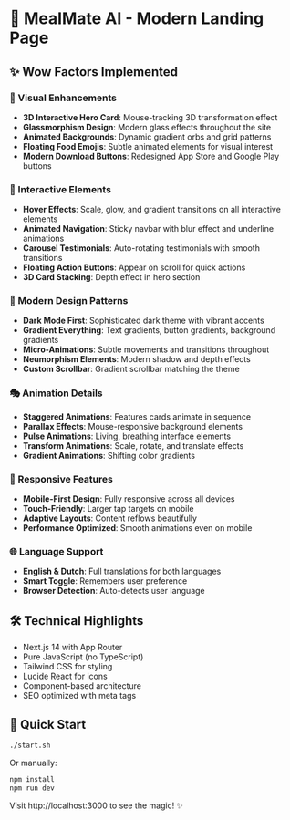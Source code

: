 # 🚀 MealMate AI - Modern Landing Page

## ✨ Wow Factors Implemented

### 🎨 Visual Enhancements
- **3D Interactive Hero Card**: Mouse-tracking 3D transformation effect
- **Glassmorphism Design**: Modern glass effects throughout the site
- **Animated Backgrounds**: Dynamic gradient orbs and grid patterns
- **Floating Food Emojis**: Subtle animated elements for visual interest
- **Modern Download Buttons**: Redesigned App Store and Google Play buttons

### 🎯 Interactive Elements
- **Hover Effects**: Scale, glow, and gradient transitions on all interactive elements
- **Animated Navigation**: Sticky navbar with blur effect and underline animations
- **Carousel Testimonials**: Auto-rotating testimonials with smooth transitions
- **Floating Action Buttons**: Appear on scroll for quick actions
- **3D Card Stacking**: Depth effect in hero section

### 🌈 Modern Design Patterns
- **Dark Mode First**: Sophisticated dark theme with vibrant accents
- **Gradient Everything**: Text gradients, button gradients, background gradients
- **Micro-Animations**: Subtle movements and transitions throughout
- **Neumorphism Elements**: Modern shadow and depth effects
- **Custom Scrollbar**: Gradient scrollbar matching the theme

### 🎭 Animation Details
- **Staggered Animations**: Features cards animate in sequence
- **Parallax Effects**: Mouse-responsive background elements
- **Pulse Animations**: Living, breathing interface elements
- **Transform Animations**: Scale, rotate, and translate effects
- **Gradient Animations**: Shifting color gradients

### 📱 Responsive Features
- **Mobile-First Design**: Fully responsive across all devices
- **Touch-Friendly**: Larger tap targets on mobile
- **Adaptive Layouts**: Content reflows beautifully
- **Performance Optimized**: Smooth animations even on mobile

### 🌐 Language Support
- **English & Dutch**: Full translations for both languages
- **Smart Toggle**: Remembers user preference
- **Browser Detection**: Auto-detects user language

## 🛠️ Technical Highlights
- Next.js 14 with App Router
- Pure JavaScript (no TypeScript)
- Tailwind CSS for styling
- Lucide React for icons
- Component-based architecture
- SEO optimized with meta tags

## 🎉 Quick Start
```bash
./start.sh
```

Or manually:
```bash
npm install
npm run dev
```

Visit http://localhost:3000 to see the magic! ✨